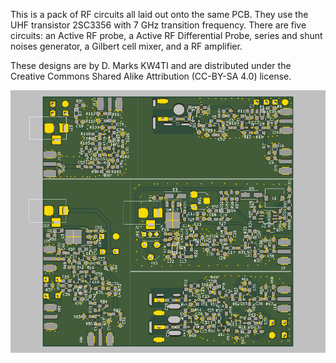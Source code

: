 This is a pack of RF circuits all laid out onto the same PCB.  They use the UHF transistor 2SC3356 with 7 GHz transition frequency.  There are five circuits: an Active RF probe, a Active RF Differential Probe, series and shunt noises generator, a Gilbert cell mixer, and a RF amplifier.

These designs are by D. Marks KW4TI and are distributed under the Creative Commons Shared Alike Attribution (CC-BY-SA 4.0) license.

![x](RFUtilityKnife.png)
